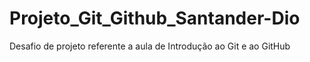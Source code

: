 # Projeto_Git_Github_Santander-Dio
Desafio de projeto referente a aula de Introdução ao Git e ao GitHub
